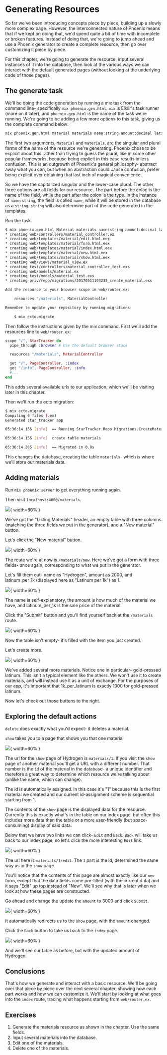 # Generating Resources

So far we've been introducing concepts piece by piece, building up a slowly more complex page.  However, the interconnected nature of Phoenix means that if we kept on doing that, we'd spend quite a bit of time with incomplete or broken features.  Instead of doing that, we're going to jump ahead and use a Phoenix generator to create a complete resource, then go over customizing it piece by piece.

For this chapter, we're going to generate the resource, input several instances of it into the database, then look at the various ways we can interact with the default generated pages (without looking at the underlying code of those pages).

## The generate task

We'll be doing the code generation by running a mix task from the command line- specifically `mix phoenix.gen.html`.  `mix` is Elixir's task runner (more on it later), and `phoenix.gen.html` is the name of the task we're running.  We're going to be adding a few more options to this task, giving us the complete command below:

```bash
mix phoenix.gen.html Material materials name:string amount:decimal latinum_per_1k:decimal
```

The first two arguments, `Material` and `materials`, are the singular and plural forms of the name of the resource we're generating.  Phoenix chose to be explicit about this rather than trying to guess the plural, like in some other popular frameworks, because being explicit in this case results in less confusion.  This is an outgrowth of Phoenix's general philosophy- abstract away what you can, but when an abstraction could cause confusion, prefer being explicit over obtaining that last inch of magical convenience.

So we have the capitalized singular and the lower-case plural.  The other three options are all fields for our resource.  The part before the colon is the name of the field, while the part after the colon is the type.  In the instance of `name:string`, the field is called `name`, while it will be stored in the database as a `string`.  `string` will also determine part of the code generated in the templates.

Run the task.

```bash
$ mix phoenix.gen.html Material materials name:string amount:decimal latinum_per_1k:decimal
* creating web/controllers/material_controller.ex
* creating web/templates/material/edit.html.eex
* creating web/templates/material/form.html.eex
* creating web/templates/material/index.html.eex
* creating web/templates/material/new.html.eex
* creating web/templates/material/show.html.eex
* creating web/views/material_view.ex
* creating test/controllers/material_controller_test.exs
* creating web/models/material.ex
* creating test/models/material_test.exs
* creating priv/repo/migrations/20170511103235_create_material.exs

Add the resource to your browser scope in web/router.ex:

    resources "/materials", MaterialController

Remember to update your repository by running migrations:

    $ mix ecto.migrate
```

Then follow the instructions given by the mix command.  First we'll add the resources line to `web/router.ex`:

```elixir
scope "/", StarTracker do
  pipe_through :browser # Use the default browser stack

  resources "/materials", MaterialController

  get "/", PageController, :index
  get "/info", PageController, :info
  #...
end
```

This adds several available urls to our application, which we'll be visiting later in this chapter.

Then we'll run the ecto migration:

```bash
$ mix ecto.migrate
Compiling 9 files (.ex)
Generated star_tracker app

05:36:14.156 [info]  == Running StarTracker.Repo.Migrations.CreateMaterial.change/0 forward

05:36:14.156 [info]  create table materials

05:36:14.205 [info]  == Migrated in 0.0s
```

This changes the database, creating the table `materials`- which is where we'll store our materials data.

## Adding materials

Run `mix phoenix.server` to get everything running again.

Then visit `localhost:4000/materials`.

![](../images/13/empty-table.png){ width=60% }

We've got the "Listing Materials" header, an empty table with three columns (matching the three fields we put in the generator), and a "New material" button.

Let's click the "New material" button.

![](../images/13/new-material.png){ width=60% }

The route we're at now is `/materials/new`.  Here we've got a form with three fields- once again, corresponding to what we put in the generator.

Let's fill them out- name as "Hydrogen", amount as 2000, and latinum_per_1k (displayed here as "Latinum per 1k") as 1.

![](../images/13/filled-out-form.png){ width=60% }

The name is self-explanatory, the amount is how much of the material we have, and latinum_per_1k is the sale price of the material.

Click the "Submit" button and you'll find yourself back at the `/materials` route.

![](../images/13/table-with-one-item.png){ width=60% }

Now the table isn't empty- it's filled with the item you just created.

Let's create more.

![](../images/13/filled-out-table.png){ width=60% }

We've added several more materials.  Notice one in particular- gold-pressed latinum.  This isn't a typical element like the others.  We won't use it to create materials, and will instead use it as a unit of exchange.  For the purposes of our app, it's important that 1k_per_latinum is exactly 1000 for gold-pressed latinum.

Now let's check out those buttons to the right.

## Exploring the default actions

`delete` does exactly what you'd expect- it deletes a material.

`show` takes you to a page that shows you that one material

![](../images/13/show-material.png){ width=60% }

The url for the `show` page of Hydrogen is `materials/1`.  If you visit the `show` page of another material you'll get a URL with a different number.  That number is the `id` of the material in the database- a unique identifier and therefore a great way to determine which resource we're talking about (unlike the name, which can change).  

The id is automatically assigned.  In this case it's "1" because this is the first material we created and our current id-assignment scheme is sequential starting from 1.

The contents of the `show` page is the displayed data for the resource.  Currently this is exactly what's in the table on our index page, but often this includes more data than the table or a more user-friendly (but space-consuming) display of said data.

Below that we have two links we can click- `Edit` and `Back`.  `Back` will take us back to our index page, so let's click the more interesting `Edit` link.

![](../images/13/edit-material.png){ width=60% }

The url here is `materials/1/edit`.  The `1` part is the id, determined the same way as in the `show` page.

You'll notice that the contents of this page are almost exactly like our `new` form, except that the data fields come pre-filled (with the current data) and it says "Edit" up top instead of "New".  We'll see why that is later when we look at how these pages are constructed.

Go ahead and change the update the `amount` to 3000 and click `Submit`.

![](../images/13/updated-material.png){ width=60% }

It automatically redirects us to the `show` page, with the `amount` changed.

Click the `Back` button to take us back to the `index` page.

![](../images/13/edited-table.png){ width=60% }

And we'll see our table as before, but with the updated amount of Hydrogen.

## Conclusions

That's how we generate and interact with a basic resource.  We'll be going over that piece by piece over the next several chapter, showing how each part works and how we can customize it.  We'll start by looking at what goes into the `index` route, tracing what happens starting from `web/router.ex`.

## Exercises

1. Generate the materials resource as shown in the chapter.  Use the same fields.
2. Input several materials into the database.
3. Edit one of the materials.
4. Delete one of the materials.
